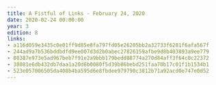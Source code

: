```yaml
---
title: A Fistful of Links - February 24, 2020
date: 2020-02-24 00:00:00
year: 3
edition: 8
links:
- a116d059e3435c0e01ff9d85e8fa797fd05e26205bb2a32733f6281f6afa567f
- 244ad9a7b536bddbdfd9ee007d3d2b0abec27826159afbe9d8b403893a9ee779
- 80387e973e5ad967beb7f91e2a9bbb179bedd88774a270d84aff3f64c0c22372
- 38081e6db432db7daa1a20d6b0080f5d39b86bebd251faa70b17c01f1b1534b1
- 523e057006505da408b4ba595d6e8fbdee979790c3812b71a92acd0e747e0d52
---
```

